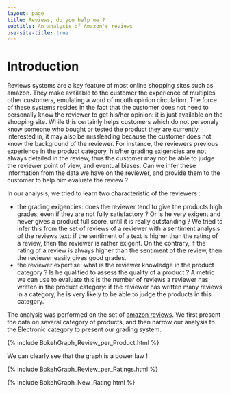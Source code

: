 ```yaml
---
layout: page
title: Reviews, do you help me ?
subtitle: An analysis of Amazon's reviews
use-site-title: true
---
```


# Introduction
Reviews systems are a key feature of most online shopping sites such as amazon. They make available to the customer the experience of multiples other customers, emulating a word of mouth opinion circulation. The force of these systems resides in the fact that the customer does not need to personally know the reviewer to get his/her opinion: it is just available on the shopping site. While this certainly helps customers which do not personaly know someone who bought or tested the product they are currently interested in, it may also be missleading because the customer does not know the background of the reviewer. For instance, the reviewers previous experience in the product category, his/her grading exigencies are not always detailed in the review, thus the customer may not be able to judge the reviewer point of view, and eventual biases. Can we infer these information from the data we have on the reviewer, and provide them to the customer to help him evaluate the review ?

In our analysis, we tried to learn two characteristic of the reviewers :
 - the grading exigencies: does the reviewer tend to give the products high grades, even if they are not fully satisfactory ? Or is he very exigent and never gives a product full score, until it is really outstanding ? We tried to infer this from the set of reviews of a reviewer with a sentiment analysis of the reviews text: if the sentiment of a text is higher than the rating of a review, then the reviewer is rather exigent. On the contrary, if the rating of a review is always higher than the sentiment of the review, then the reviewer easily gives good grades.
 - the reviewer expertise: what is the reviewer knowledge in the product category ? Is he qualified to assess the quality of a product ? A metric we can use to evaluate this is the number of reviews a reviewer has written in the product category: if the reviewer has written many reviews in a category, he is very likely to be able to judge the products in this category.

The analysis was performed on the set of [amazon reviews](http://jmcauley.ucsd.edu/data/amazon/links.html). We first present the data on several category of products, and then narrow our analysis to the Electronic category to present our grading system. 


{% include BokehGraph_Review_per_Product.html %}

We can clearly see that the graph is a power law !

{% include BokehGraph_Review_per_Ratings.html %}

{% include BokehGraph_New_Rating.html %}
